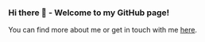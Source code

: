### Hi there 👋 - Welcome to my GitHub page!
You can find more about me or get in touch with me [here](https://ulrichmabou.github.io/).
